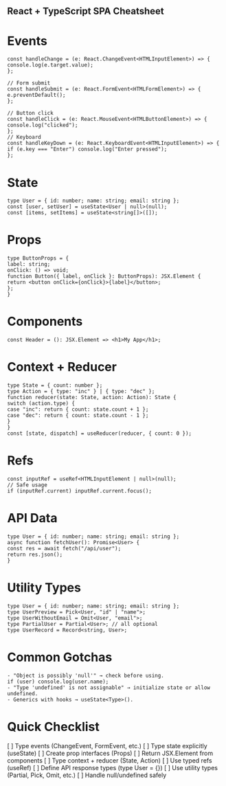 ## React + TypeScript SPA Cheatsheet

# Events
```tsx // Input change
const handleChange = (e: React.ChangeEvent<HTMLInputElement>) => {
console.log(e.target.value);
};

// Form submit
const handleSubmit = (e: React.FormEvent<HTMLFormElement>) => {
e.preventDefault();
};

// Button click
const handleClick = (e: React.MouseEvent<HTMLButtonElement>) => {
console.log("clicked");
};
// Keyboard
const handleKeyDown = (e: React.KeyboardEvent<HTMLInputElement>) => {
if (e.key === "Enter") console.log("Enter pressed");
};
```

# State
```tsx const [count, setCount] = useState<number>(0);
type User = { id: number; name: string; email: string };
const [user, setUser] = useState<User | null>(null);
const [items, setItems] = useState<string[]>([]);
```

# Props
```tsx 
type ButtonProps = {
label: string;
onClick: () => void;
function Button({ label, onClick }: ButtonProps): JSX.Element {
return <button onClick={onClick}>{label}</button>;
};
}
```

# Components

```tsx 
const Header = (): JSX.Element => <h1>My App</h1>;
```

# Context + Reducer
```tsx 
type State = { count: number };
type Action = { type: "inc" } | { type: "dec" };
function reducer(state: State, action: Action): State {
switch (action.type) {
case "inc": return { count: state.count + 1 };
case "dec": return { count: state.count - 1 };
}
}
const [state, dispatch] = useReducer(reducer, { count: 0 });
```

# Refs
```tsx 
const inputRef = useRef<HTMLInputElement | null>(null);
// Safe usage
if (inputRef.current) inputRef.current.focus();
```

# API Data
```tsx 
type User = { id: number; name: string; email: string };
async function fetchUser(): Promise<User> {
const res = await fetch("/api/user");
return res.json();
}
```

# Utility Types
```tsx 
type User = { id: number; name: string; email: string };
type UserPreview = Pick<User, "id" | "name">;
type UserWithoutEmail = Omit<User, "email">;
type PartialUser = Partial<User>; // all optional
type UserRecord = Record<string, User>;
```

# Common Gotchas
```tsx 
- "Object is possibly 'null'" → check before using.
if (user) console.log(user.name);
- "Type 'undefined' is not assignable" → initialize state or allow undefined.
- Generics with hooks → useState<Type>().
```

# Quick Checklist
[ ] Type events (ChangeEvent, FormEvent, etc.)
[ ] Type state explicitly (useState<Type>)
[ ] Create prop interfaces (Props)
[ ] Return JSX.Element from components
[ ] Type context + reducer (State, Action)
[ ] Use typed refs (useRef<HTMLInputElement>)
[ ] Define API response types (type User = {})
[ ] Use utility types (Partial, Pick, Omit, etc.)
[ ] Handle null/undefined safely